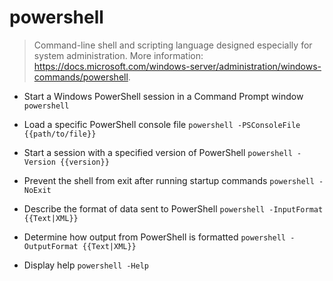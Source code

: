 # powershell
> Command-line shell and scripting language designed especially for system administration.
> More information: <https://docs.microsoft.com/windows-server/administration/windows-commands/powershell>.

- Start a Windows PowerShell session in a Command Prompt window
`powershell`

- Load a specific PowerShell console file
`powershell -PSConsoleFile {{path/to/file}}`

- Start a session with a specified version of PowerShell
`powershell -Version {{version}}`

- Prevent the shell from exit after running startup commands
`powershell -NoExit`

- Describe the format of data sent to PowerShell
`powershell -InputFormat {{Text|XML}}`

- Determine how output from PowerShell is formatted
`powershell -OutputFormat {{Text|XML}}`

- Display help
`powershell -Help`
